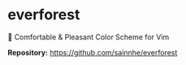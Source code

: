 # everforest

🌲 Comfortable & Pleasant Color Scheme for Vim

**Repository:** <https://github.com/sainnhe/everforest>
